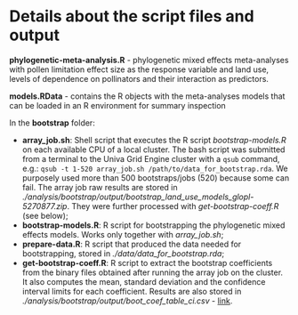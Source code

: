 # Details about the script files and output

**phylogenetic-meta-analysis.R** - phylogenetic mixed effects meta-analyses with pollen limitation effect size as the response variable and land use, levels of dependence on pollinators and their interaction as predictors.

**models.RData** - contains the R objects with the meta-analyses models that can be loaded in an R environment for summary inspection 

In the **bootstrap** folder:

- **array_job.sh**: Shell script that executes the R script *bootstrap-models.R* on each available CPU of a local cluster. The bash script was submitted from a terminal to the Univa Grid Engine cluster with a `qsub` command, e.g.: `qsub -t 1-520 array_job.sh /path/to/data_for_bootstrap.rda`. We purposely used more than 500 bootstraps/jobs (520) because some can fail. The array job raw results are stored in *./analysis/bootstrap/output/bootstrap_land_use_models_glopl-5270877.zip*. They were further processed with *get-bootstrap-coeff.R* (see below);
- **bootstrap-models.R**: R script for bootstrapping the phylogenetic mixed effects models. Works only together with *array_job.sh*;
- **prepare-data.R**: R script that produced the data needed for bootstrapping, stored in *./data/data_for_bootstrap.rda*;
- **get-bootstrap-coeff.R**: R script to extract the bootstrap coefficients from the binary files obtained after running the array job on the cluster. It also computes the mean, standard deviation and the confidence interval limits for each coefficient. Results are also stored in *./analysis/bootstrap/output/boot_coef_table_ci.csv* - [link][1].

[1]: https://raw.githubusercontent.com/idiv-biodiversity/pollen-limitation-land-use/master/analysis/bootstrap/output/boot_coef_table_ci.csv
